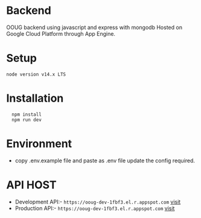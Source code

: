 # Backend

OOUG backend using javascript and express with mongodb 
Hosted on Google Cloud Platform through App Engine.

# Setup

```
node version v14.x LTS

```

# Installation

```
  npm install
  npm run dev

```

# Environment

- copy .env.example file and paste as .env file update the config required.

# API HOST

- Development API:- `https://ooug-dev-1fbf3.el.r.appspot.com` [visit](https://ooug-dev-1fbf3.el.r.appspot.com)
- Production API:- `https://ooug-dev-1fbf3.el.r.appspot.com` [visit](https://ooug-dev-1fbf3.el.r.appspot.com)
